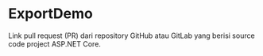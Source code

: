 # ExportDemo
Link pull request (PR) dari repository GitHub atau GitLab yang berisi source code project ASP.NET Core.

